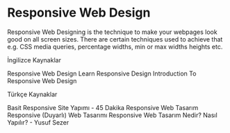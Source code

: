 # Responsive Web Design

Responsive Web Designing is the technique to make your webpages look good on all screen sizes. There are certain techniques used to achieve that e.g. CSS media queries, percentage widths, min or max widths heights etc.

<ResourceGroupTitle>İngilizce Kaynaklar</ResourceGroupTitle>

<BadgeLink colorScheme='yellow' badgeText='Read' href='https://www.w3schools.com/css/css_rwd_intro.asp'>Responsive Web Design</BadgeLink>
<BadgeLink colorScheme='yellow' badgeText='Read' href='https://web.dev/learn/design/'>Learn Responsive Design</BadgeLink>
<BadgeLink badgeText='Watch' href='https://www.youtube.com/watch?v=srvUrASNj0s'>Introduction To Responsive Web Design</BadgeLink>

<ResourceGroupTitle>Türkçe Kaynaklar</ResourceGroupTitle>

<BadgeLink colorScheme='green' badgeText='İzle' href='https://www.youtube.com/watch?v=nWsbO6h6vmg/?ref=yazilimcininyolharitasi.com'>Basit Responsive Site Yapımı - 45 Dakika Responsive Web Tasarım</BadgeLink>
<BadgeLink colorScheme='yellow' badgeText='Oku' href='https://ceaksan.com/tr/responsive-web-design?ref=yazilimcininyolharitasi.com'>Responsive (Duyarlı) Web Tasarımı</BadgeLink>
<BadgeLink colorScheme='yellow' badgeText='Oku' href='https://www.yusufsezer.com.tr/rwd/?ref=yazilimcininyolharitasi.com'>Responsive Web Tasarım Nedir? Nasıl Yapılır? - Yusuf Sezer</BadgeLink>